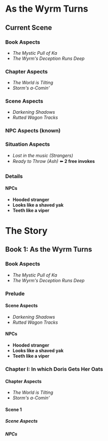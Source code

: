 # As the Wyrm Turns

## Current Scene

### Book Aspects

-  *The Mystic Pull of Ka*
-  *The Wyrm's Deception Runs Deep*

### Chapter Aspects

-  *The World is Tilting*
-  *Storm's a-Comin'*

### Scene Aspects

-  *Darkening Shadows*
-  *Rutted Wagon Tracks*

### NPC Aspects (known)

### Situation Aspects

-  *Lost in the music (Strangers)*
-  *Ready to Throw (Ash)* ⬅️️  **2 free invokes**

### Details

#### NPCs

-  **Hooded stranger**
-  **Looks like a shaved yak**
-  **Teeth like a viper**

# The Story 

## Book 1: As the Wyrm Turns

### Book Aspects

-  *The Mystic Pull of Ka*
-  *The Wyrm's Deception Runs Deep*

### Prelude
#### Scene Aspects

-  *Darkening Shadows*
-  *Rutted Wagon Tracks*

#### NPCs

-  **Hooded stranger**
-  **Looks like a shaved yak**
-  **Teeth like a viper**

### Chapter I: In which Doris Gets Her Oats

#### Chapter Aspects

-  *The World is Tilting*
-  *Storm's a-Comin'*

#### Scene 1
##### Scene Aspects
##### NPCs
